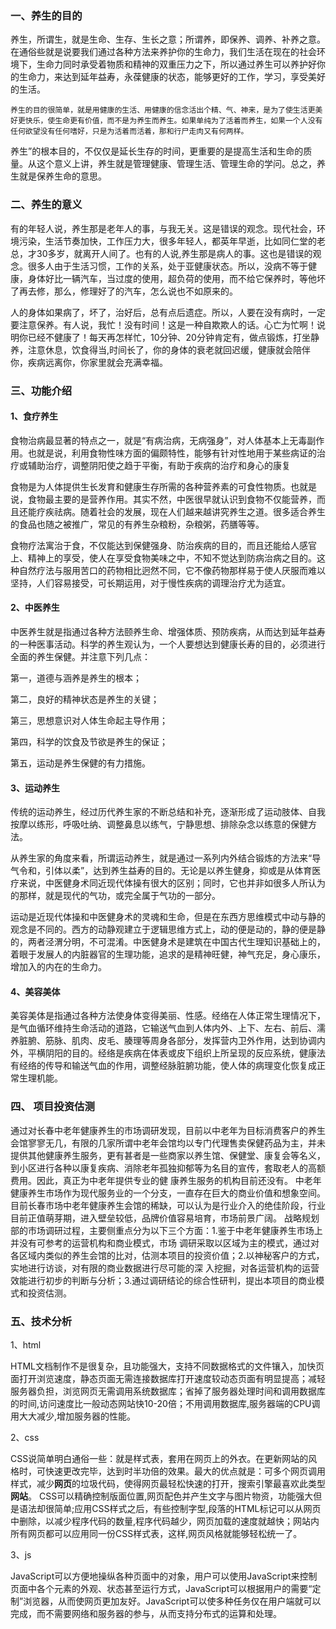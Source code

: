 ### 一、养生的目的

​        养生，所谓生，就是生命、生存、生长之意；所谓养，即保养、调养、补养之意。 在通俗些就是说要我们通过各种方法来养护你的生命力，我们生活在现在的社会环境下，生命力同时承受着物质和精神的双重压力之下，所以通过养生可以养护好你的生命力，来达到延年益寿，永葆健康的状态，能够更好的工作，学习，享受美好的生活。

 	养生的目的很简单，就是用健康的生活、用健康的信念活出个精、气、神来，是为了使生活更美好更快乐，使生命更有价值，而不是为养生而养生。如果单纯为了活着而养生，如果一个人没有任何欲望没有任何嗜好，只是为活着而活着，那和行尸走肉又有何两样。

​        养生”的根本目的，不仅仅是延长生存的时间，更重要的是提高生活和生命的质量。从这个意义上讲，养生就是管理健康、管理生活、管理生命的学问。总之，养生就是保养生命的意思。

### 二、养生的意义

​	有的年轻人说，养生那是老年人的事，与我无关。这是错误的观念。现代社会，环境污染，生活节奏加快，工作压力大，很多年轻人，都英年早逝，比如同仁堂的老总，才30多岁，就离开人间了。也有的人说,养生那是病人的事。这也是错误的观念。很多人由于生活习惯，工作的关系，处于亚健康状态。所以，没病不等于健康，身体好比一辆汽车，当过度的使用，超负荷的使用，而不给它保养时，等他坏了再去修，那么，修理好了的汽车，怎么说也不如原来的。

​	人的身体如果病了，坏了，治好后，总有点后遗症。所以，人要在没有病时，一定要注意保养。有人说，我忙！没有时间！这是一种自欺欺人的话。心亡为忙啊！说明你已经不健康了！每天再怎样忙，10分钟、20分钟肯定有，做点锻炼，打坐静养，注意休息，饮食得当,时间长了，你的身体的衰老就回迟缓，健康就会陪伴你，疾病远离你，你家里就会充满幸福。

###  三、功能介绍

#### 1、食疗养生

​	食物治病最显著的特点之一，就是“有病治病，无病强身”，对人体基本上无毒副作用。也就是说，利用食物性味方面的偏颇特性，能够有针对性地用于某些病证的治疗或辅助治疗，调整阴阳使之趋于平衡，有助于疾病的治疗和身心的康复

​	食物是为人体提供生长发育和健康生存所需的各种营养素的可食性物质。也就是说，食物最主要的是营养作用。其实不然，中医很早就认识到食物不仅能营养，而且还能疗疾祛病。随着社会的发展，现在人们越来越讲究养生之道。很多适合养生的食品也随之被推广，常见的有养生杂粮粉，杂粮粥，药膳等等。

​	食物疗法寓治于食，不仅能达到保健强身、防治疾病的目的，而且还能给人感官上、精神上的享受，使人在享受食物美味之中，不知不觉达到防病治病之目的。这种自然疗法与服用苦口的药物相比迥然不同，它不像药物那样易于使人厌服而难以坚持，人们容易接受，可长期运用，对于慢性疾病的调理治疗尤为适宜。

#### 2、中医养生

​	中医养生就是指通过各种方法颐养生命、增强体质、预防疾病，从而达到延年益寿的一种医事活动。科学的养生观认为，一个人要想达到健康长寿的目的，必须进行全面的养生保健。并注意下列几点：

第一，道德与涵养是养生的根本；

第二，良好的精神状态是养生的关键；

第三，思想意识对人体生命起主导作用；

第四，科学的饮食及节欲是养生的保证；

第五，运动是养生保健的有力措施。

#### 3、运动养生

​	传统的运动养生，经过历代养生家的不断总结和补充，逐渐形成了运动肢体、自我按摩以练形，呼吸吐纳、调整鼻息以练气，宁静思想、排除杂念以练意的保健方法。

​	从养生家的角度来看，所谓运动养生，就是通过一系列内外结合锻炼的方法来“导气令和，引体以柔”，达到养生益寿的目的。无论是以养生健身，抑或是从体育医疗来说，中医健身术同近现代体操有很大的区别；同时，它也并非如很多人所认为的那样，就是现代的气功，或完全属于气功的一部分。

​	运动是近现代体操和中医健身术的灵魂和生命，但是在东西方思维模式中动与静的观念是不同的。西方的动静观建立于逻辑思维方式上，动的便是动的，静的便是静的，两者泾渭分明，不可混淆。中医健身术是建筑在中国古代生理知识基础上的，着眼于发展人的内脏器官的生理功能，追求的是精神旺健，神气充足，身心康乐，增加入的内在的生命力。

#### 4、美容美体

​	美容美体是指通过各种方法使身体变得美丽、性感。经络在人体正常生理情况下，是气血循环维持生命活动的道路，它输送气血到人体内外、上下、左右、前后、濡养脏腑、筋脉、肌肉、皮毛、腠理等周身各部分，发挥营内卫外作用，达到协调内外，平横阴阳的目的。经络是疾病在体表或皮下组织上所呈现的反应系统，健康法有经络的传导和输送气血的作用，调整经脉脏腑功能，使人体的病理变化恢复成正常生理机能。

###  四、 项目投资估测 

​	通过对长春中老年健康养生的市场调研发现，目前以中老年为目标消费客户的养生会馆寥寥无几，有限的几家所谓中老年会馆均以专门代理售卖保健药品为主，并未提供其他健康养生服务，更有甚者是一些商家以养生馆、保健堂、康复会等名义，到小区进行各种以康复疾病、消除老年孤独抑郁等为名目的宣传，套取老人的高额费用。因此，真正为中老年提供专业的健 康养生服务的机构目前还没有。 中老年健康养生市场作为现代服务业的一个分支，一直存在巨大的商业价值和想象空间。目前长春市场中老年健康养生会馆的稀缺，可以认为是行业介入的绝佳阶段，行业目前正值萌芽期，进入壁垒较低，品牌价值容易培育，市场前景广阔。 战略规划部的市场调研过程，主要侧重点分为以下三个方面：1.鉴于中老年健康养生市场上并没有可参考的运营机构和商业模式，市场 调研采取以区域为主的模式，通过对各区域内类似的养生会馆的比对，估测本项目的投资价值；2.以神秘客户的方式，实地进行访谈，对有限的商业数据进行尽可能的深 入挖掘，对各运营机构的运营效能进行初步的判断与分析；3.通过调研结论的综合性研判，提出本项目的商业模式和投资估测。

### 五、技术分析

1、html

​	HTML文档制作不是很复杂，且功能强大，支持不同数据格式的文件镶入，加快页面打开浏览速度，静态页面无需连接数据库打开速度较动态页面有明显提高；减轻服务器负担，浏览网页无需调用系统数据库；省掉了服务器处理时间和调用数据库的时间,访问速度比一般动态网站快10-20倍；不用调用数据库,服务器端的CPU调用大大减少,增加服务器的性能。

2、css

​	CSS说简单明白通俗一些：就是样式表，套用在网页上的外衣。在更新网站的风格时，可快速更改完毕，达到时半功倍的效果。最大的优点就是：可多个网页调用样式，减少**网页**的垃圾代码，使得网页最轻松快速的打开，搜索引擎最喜欢此类型**网站**。 CSS可以精确控制版面位置,网页配色并产生文字与图片物资，功能强大但是语法却很简单;应用CSS样式之后，有些控制字型,段落的HTML标记可以从网页中删除，以减少程序代码的数量,程序代码越少，网页加载的速度就越快；网站内所有网页都可以应用同一份CSS样式表，这样,网页风格就能够轻松统一了。

3、js

​	JavaScript可以方便地操纵各种页面中的对象，用户可以使用JavaScript来控制页面中各个元素的外观、状态甚至运行方式，JavaScript可以根据用户的需要“定制”浏览器，从而使网页更加友好。JavaScript可以使多种任务仅在用户端就可以完成，而不需要网络和服务器的参与，从而支持分布式的运算和处理。